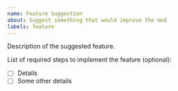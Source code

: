 ```yaml
---
name: Feature Suggestion
about: Suggest something that would improve the mod
labels: feature
---
```


Description of the suggested feature.

List of required steps to implement the feature (optional):
- [ ] Details
- [ ] Some other details
